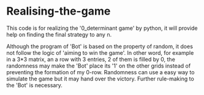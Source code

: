 # Realising-the-game

This code is for realizing the '0_determinant game' by python, it will provide help on finding the final strategy to any n.

Although the program of 'Bot' is based on the property of random, it does not follow the logic of 'aiming to win the game'. In other word, for example in a 3*3 matrix, an a row with 3 entries, 2 of them is filled by 0, the randomness may make the 'Bot' place its '1' on the other grids instead of preventing the formation of my 0-row. Randomness can use a easy way to simulate the game but it may hand over the victory. Further rule-making to the 'Bot' is necessary.
